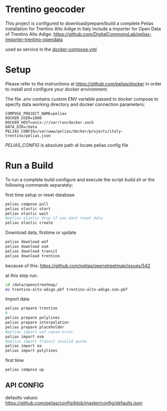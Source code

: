 
# Trentino geocoder
This project is configured to download/prepare/build a complete Pelias installation for Trentino Alto Adige in Italy
Include a importer for Open Data of Trentino Alto Adige:
https://github.com/DigitalCommonsLab/pelias-importer-trentino-opendata

used as service in the [docker-compose.yml](https://github.com/DigitalCommonsLab/docker-pelias-geocoder/blob/master/projects/italy-trentino/docker-compose.yml#L143)

# Setup
Please refer to the instructions at https://github.com/pelias/docker in order to install and configure your docker environment.

The file *.env* contains custom ENV variable passed to docker compose to specify
data working directory and docker connection parameters:
```
COMPOSE_PROJECT_NAME=pelias
DOCKER_USER=1000
DOCKER_HOST=unix:///var/run/docker.sock
DATA_DIR=/data
PELIAS_CONFIG=/var/www/pelias/docker/projects/italy-trentino/pelias.json
```
*PELIAS_CONFIG* is absolute path di locate pelias config file

# Run a Build
To run a complete build configure and execute the script *build.sh*
or the following commands separately:

first time setup or reset database
```bash
pelias compose pull
pelias elastic start
pelias elastic wait
#pelias elastic drop if you want reset data
pelias elastic create
```

Download data, firstime or update
```bash
pelias download wof
pelias download osm
pelias download transit
pelias download trentino
```

because of this:
https://github.com/pelias/openstreetmap/issues/542

at this step run:
```bash
cd /data/openstreetmap/
mv trentino-alto-adige.pbf trentino-alto-adige.osm.pbf
```

Import data
```bash
pelias prepare trentino
#
pelias prepare polylines
pelias prepare interpolation
pelias prepare placeholder
#pelias import wof cause error
pelias import osm
#pelias import transit invalid quote
pelias import oa
pelias import polylines
```

first time
```bash
pelias compose up
```

## API CONFIG

defaults values:
https://github.com/pelias/config/blob/master/config/defaults.json
